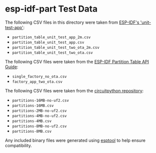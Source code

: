 # esp-idf-part Test Data

The following CSV files in this directory were taken from [ESP-IDF's 'unit-test-app'](https://github.com/espressif/esp-idf/tree/master/tools/unit-test-app):

- `partition_table_unit_test_app_2m.csv`
- `partition_table_unit_test_app.csv`
- `partition_table_unit_test_two_ota_2m.csv`
- `partition_table_unit_test_two_ota.csv`

The following CSV files were taken from the [ESP-IDF Partition Table API Guide](https://docs.espressif.com/projects/esp-idf/en/latest/esp32/api-guides/partition-tables.html):

- `single_factory_no_ota.csv`
- `factory_app_two_ota.csv`

The following CSV files were taken from the [circuitpython repository](https://github.com/adafruit/circuitpython/tree/5a053f9ae54ebb1a2ab74924590877cb7d28659c/ports/espressif/esp-idf-config):

- `partitions-16MB-no-uf2.csv`
- `partitions-16MB.csv`
- `partitions-2MB-no-uf2.csv`
- `partitions-4MB-no-uf2.csv`
- `partitions-4MB.csv`
- `partitions-8MB-no-uf2.csv`
- `partitions-8MB.csv`

Any included binary files were generated using [esptool](https://github.com/espressif/esptool/tree/master/esptool) to help ensure compatibility.
